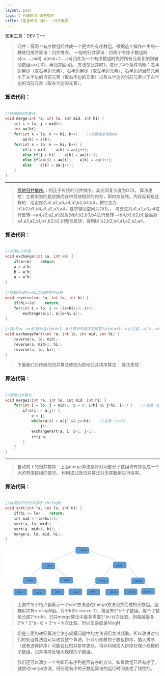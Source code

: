 ```yaml
---
layout: post
tags: C 代码练习 归并排序
title: C语言练习（40）--归并排序
---
```


使用工具：DEV C++

> 归并：将两个有序数组归并成一个更大的有序数组。根据这个操作产生的一种递归排序算法：归并排序。
> 一般的归并算法：将两个有序子数组啊a[lo……mid], a[mid+1……hi]归并为一个有序数组时先将所有元素复制到辅助数组aux[]中，再归并回a[]。
方法在归并时1，进行了4个条件判断：左半边用尽（取右半边元素）、右半边用尽（取左半边元素）、右半边的当前元素小于左半边的当前元素（取右半边的元素）以及左半边的当前元素小于右半边的当前元素（取左半边的元素）。

### 算法代码：

```c

//传统的归并算法 
void merge(int *a, int lo, int mid, int hi) {
	int i = lo, j = mid+1;
	int aa[hi];
	for(int k = lo; k <= hi; k++)    //将数组复制到aa 
		aa[k] = a[k];
	for(int k = lo; k <= hi; k++) {
		if(i > mid)    a[k] = aa[j++];
		else if(j > hi)    a[k] = aa[i++];
		else if(aa[j] > aa[i])    a[k] = aa[i++];
		else    a[k] = aa[j++];
	} 
}

```

--------------------------------------------------------------------------------------------------------------------

> [原地归并排序:](http://blog.csdn.net/acdreamers/article/details/24244643)：相比于传统的归并排序，其空间复杂度为O(1)。
> 算法思想：主要用到的是交换内存中两块相邻的内存，即内存反转。内存反转是这样的：给定序列a1,a2,a3,a4,b1,b2,b3,b4，把它变为b1,b2,b3,b4,a1,a2,a3,a4，要求辅助空间为O(1)。、
考虑先对a1,a2,a3,a4进行反转-->a4,a3,a2,a1;然后对b1,b2,b3,b4进行反转-->b4,b3.b2,b1;最后将a4,a3,a2,a1,b4,b3.b2,b1整体反转，得到b1,b2,b3,b4,a1,a2,a3,a4。

### 算法代码：

```c

//交换a,b的值 
void exchange(int &a, int &b) {
	if(a==b)    return;
	a = a^b;
	b = a^b;
	a = a^b;
} 

//将数组a的lo~hi之间的序列反转 
void reverse(int *a, int lo, int hi) {
	if(hi<=lo)    return;
	for(int i = lo; i <= (lo+hi)/2; i++)
		exchange(a[i], a[lo+hi-i]);
}

//将a[lo..mid]部分与a[mid+1..hi]部分的顺序交换变为a[mid+1..hi]在前，a[lo..mid]在后面 
void exchangePart(int *a, int lo, int mid, int hi) {
	reverse(a, lo, mid);
	reverse(a, mid+1, hi);
	reverse(a, lo, hi);
}

```

> 下面我们对传统的归并算法修改为原地归并排序算法：
> 算法思想：

### 算法代码：

```c

//原地归并算法 
void merge2(int *a, int lo, int mid, int hi) {
	for(int i = lo, j = mid+1, p = 0; i<hi && j<hi; i++) {    //注意：p作为一个临时指针。i<hi; j<hi；不用考虑=的情况，那时候就只有1个元素，不用排序了。 
		if(a[i] > a[j]) {
			p = j;
			while(a[i] > a[j] && j<=hi)    //注意：j<=hi 
				j++;
			exchangePart(a, i, p-1, j-1);
			i+=j-p;
		}
	}
}

```

--------------------------------------------------------------------------------------------------------------------

> 自动向下的归并排序：上面merge算法是针对两部分子数组均有序合成一个大的有序数组的情况。
> 利用递归及归并算法对无序数组进行排序。

### 算法代码：

```c

//自顶向下的归并排序 (N*logN)
void sort(int *a, int lo, int hi) {
	if(hi <= lo)    return;
	int mid = (lo+hi)/2;
	sort(a, lo, mid);
	sort(a, mid+1, hi);
	merge(a, lo, mid, hi); 
}

```

![](/assets/img/2016-09-14-C40/1.png)

> 上图中每个结点都表示一个sort方法通过merge方法归并而成的子数组。这棵树共有n = logN层。对于k(0<=k<=n-1)，每层有2^k个子数组。每个子数组长度2^(n-k)，归并merge算法中最多需要2^(n-k)次比较。则每层最多2^k * 2^(n-k) = 2^n = N次比较。所以复杂度是NlogN

> 但是上面的递归算法会使小规模问题中的方法调用太过频繁，所以改进对它们的处理算法就可以改变整个算法。针对小规模的子数组排序，插入排序（或者选择排序）可能会比归并排序更快。可以利用插入排序处理小规模的子数组，归并排序处理大规模的子数组。

> 我们还可以添加一个判断已有序列是否有序的方法。如果数组已经有序了，就跳过merge方法，将任意有序的子数组算法的运行时间变成了线性的。